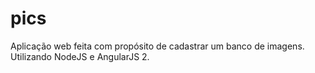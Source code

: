 # pics
Aplicação web feita com propósito de cadastrar um banco de imagens. Utilizando NodeJS e AngularJS 2.
